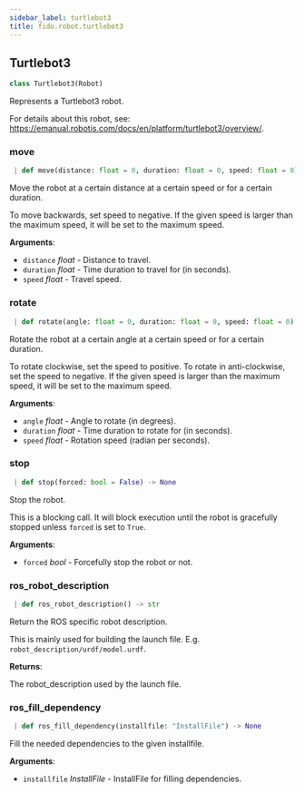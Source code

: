 ```yaml
---
sidebar_label: turtlebot3
title: fido.robot.turtlebot3
---
```


## Turtlebot3

```python
class Turtlebot3(Robot)
```

Represents a Turtlebot3 robot.

For details about this robot, see:
https://emanual.robotis.com/docs/en/platform/turtlebot3/overview/.

### move

```python
 | def move(distance: float = 0, duration: float = 0, speed: float = 0) -> None
```

Move the robot at a certain distance at a certain speed or for a
certain duration.

To move backwards, set speed to negative. If the given speed is
larger than the maximum speed, it will be set to the maximum
speed.

**Arguments**:

- `distance` _float_ - Distance to travel.
- `duration` _float_ - Time duration to travel for (in seconds).
- `speed` _float_ - Travel speed.

### rotate

```python
 | def rotate(angle: float = 0, duration: float = 0, speed: float = 0) -> None
```

Rotate the robot at a certain angle at a certain speed or for a
certain duration.

To rotate clockwise, set the speed to positive. To rotate in
anti-clockwise, set the speed to negative. If the given speed is
larger  than the maximum speed, it will be set to the maximum
speed.

**Arguments**:

- `angle` _float_ - Angle to rotate (in degrees).
- `duration` _float_ - Time duration to rotate for (in seconds).
- `speed` _float_ - Rotation speed (radian per seconds).

### stop

```python
 | def stop(forced: bool = False) -> None
```

Stop the robot.

This is a blocking call. It will block execution until the robot
is gracefully stopped unless `forced` is set to `True`.

**Arguments**:

- `forced` _bool_ - Forcefully stop the robot or not.

### ros\_robot\_description

```python
 | def ros_robot_description() -> str
```

Return the ROS specific robot description.

This is mainly used for building the launch file. E.g.
`robot_description/urdf/model.urdf`.

**Returns**:

  The robot_description used by the launch file.

### ros\_fill\_dependency

```python
 | def ros_fill_dependency(installfile: "InstallFile") -> None
```

Fill the needed dependencies to the given installfile.

**Arguments**:

- `installfile` _InstallFile_ - InstallFile for filling dependencies.

